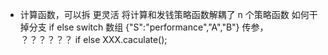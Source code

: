 - 计算函数，可以拆 更灵活
  将计算和发钱策略函数解耦了
  n 个策略函数
  如何干掉分支 if else switch
  数组 {"S":"performance","A","B"}
  传参，
  ？？？？？？
  if else 
  XXX.caculate();
